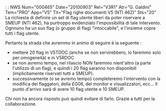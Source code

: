  :  : NWS Num="000465" Date="20100903" Rel="V3R1" Atr="G. Galdini" Tem="PRO" App="V5" Tit="Flag righe documenti V5 (NTI 462)" Sts="20"
La richiesta di definire un set di flag utente liberi da poter riservare a SMEUP (NTI 462), ha purtroppo evidenziato l'impossibilità di tale intervento.
Ognnuno ha un suo flag (o gruppo di flag) "intoccabile", e l'insieme copre tutti i flag utente.

Pertanto la strada che avremmo in animo di seguire è la seguente : 
- mettere 20 flag in V5TDOC (anche se non servirebbero, lo faremmo solo per omogeneità) e in
V5RDOC
- se non avremo tempo, nel rilascio NON faremmo nient'altro (a parte l'utilizzo di un flag), e
quindi i 20 flag saranno non disponibili (implicitamente riservati tutti a SMEUP).
- successivamente (o se avremo tempo) completeremo l'intervento con la modifica dei flaggatori,
della £G06, del monitor e visualizzatori, ecc...
Il punto d'arrivo sarà di avere 10 flag utente e 10 SMEUP.

Chi non ha ancora risposto può quindi evitare di farlo.
Grazie a tutti per la collaborazione.
